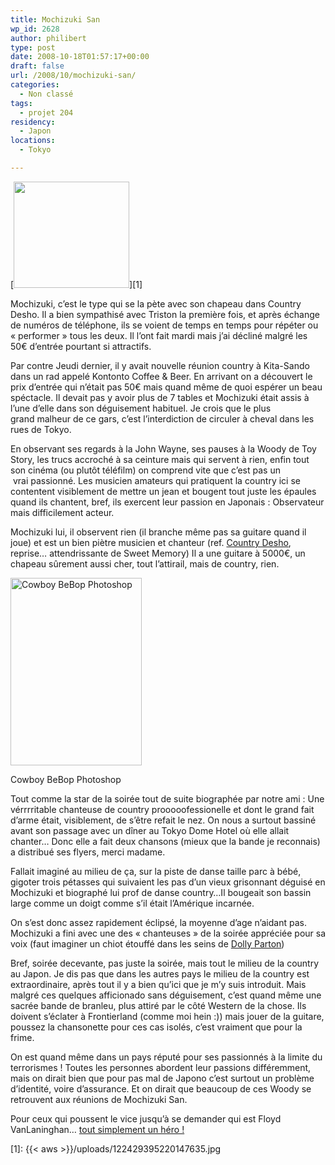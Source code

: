 ```yaml
---
title: Mochizuki San
wp_id: 2628
author: philibert
type: post
date: 2008-10-18T01:57:17+00:00
draft: false
url: /2008/10/mochizuki-san/
categories:
  - Non classé
tags:
  - projet 204
residency:
  - Japon
locations:
  - Tokyo

---
```

[<img class="size-full wp-image-422" title="122429395220147635" src="{{< aws >}}/uploads/122429395220147635.jpg" alt="" width="185" height="170" />][1]

Mochizuki, c&rsquo;est le type qui se la pète avec son chapeau dans Country Desho. Il a bien sympathisé avec Triston la première fois, et après échange de numéros de téléphone, ils se voient de temps en temps pour répéter ou « performer » tous les deux. Il l&rsquo;ont fait mardi mais j&rsquo;ai décliné malgré les 50€ d&rsquo;entrée pourtant si attractifs. 

Par contre Jeudi dernier, il y avait nouvelle réunion country à Kita-Sando dans un rad appelé Kontonto Coffee & Beer. En arrivant on a découvert le prix d&rsquo;entrée qui n&rsquo;était pas 50€ mais quand même de quoi espérer un beau spéctacle. Il devait pas y avoir plus de 7 tables et Mochizuki était assis à l&rsquo;une d&rsquo;elle dans son déguisement habituel. Je crois que le plus grand malheur de ce gars, c&rsquo;est l&rsquo;interdiction de circuler à cheval dans les rues de Tokyo. 

En observant ses regards à la John Wayne, ses pauses à la Woody de Toy Story, les trucs accroché à sa ceinture mais qui servent à rien, enfin tout son cinéma (ou plutôt téléfilm) on comprend vite que c&rsquo;est pas un  vrai passionné. Les musicien amateurs qui pratiquent la country ici se contentent visiblement de mettre un jean et bougent tout juste les épaules quand ils chantent, bref, ils exercent leur passion en Japonais : Observateur mais difficilement acteur.
  
Mochizuki lui, il observent rien (il branche même pas sa guitare quand il joue) et est un bien piètre musicien et chanteur (ref. <a title="Country Desho" href="http://www.dailymotion.com/cheribibiz/video/x6tz8y_country-desho_travel" target="_blank">Country Desho</a>, reprise&#8230; attendrissante de Sweet Memory) Il a une guitare à 5000€, un chapeau sûrement aussi cher, tout l&rsquo;attirail, mais de country, rien. 

<div id="attachment_417" class="wp-caption alignright" style="max-width: 210px">
  <a href="{{< aws >}}/uploads/www1ttcnnejp.gif" target="_blank"><img class="size-medium wp-image-417 " title="www1ttcnnejp" src="{{< aws >}}/uploads/www1ttcnnejp-210x300.gif" alt="Cowboy BeBop Photoshop" width="210" height="300" /></a>
  
  <p class="wp-caption-text">
    Cowboy BeBop Photoshop
  </p>
</div>

Tout comme la star de la soirée tout de suite biographée par notre ami : Une vérrrritable chanteuse de country prooooofessionelle et dont le grand fait d&rsquo;arme était, visiblement, de s&rsquo;être refait le nez. On nous a surtout bassiné avant son passage avec un dîner au Tokyo Dome Hotel où elle allait chanter&#8230; Donc elle a fait deux chansons (mieux que la bande je reconnais) a distribué ses flyers, merci madame.

Fallait imaginé au milieu de ça, sur la piste de danse taille parc à bébé, gigoter trois pétasses qui suivaient les pas d&rsquo;un vieux grisonnant déguisé en Mochizuki et biographé lui prof de danse country&#8230;Il bougeait son bassin large comme un doigt comme s&rsquo;il était l&rsquo;Amérique incarnée.

On s&rsquo;est donc assez rapidement éclipsé, la moyenne d&rsquo;age n&rsquo;aidant pas. Mochizuki a fini avec une des « chanteuses » de la soirée appréciée pour sa voix (faut imaginer un chiot étouffé dans les seins de <a title="Dolly Cow !" href="http://www.virginmedia.com/images/dolly-parton-insurance-431.jpg" target="_blank">Dolly Parton</a>) 

Bref, soirée decevante, pas juste la soirée, mais tout le milieu de la country au Japon. Je dis pas que dans les autres pays le milieu de la country est extraordinaire, après tout il y a bien qu&rsquo;ici que je m&rsquo;y suis introduit. Mais malgré ces quelques afficionado sans déguisement, c&rsquo;est quand même une sacrée bande de branleu, plus attiré par le côté Western de la chose. Ils doivent s&rsquo;éclater à Frontierland (comme moi hein :)) mais jouer de la guitare, poussez la chansonette pour ces cas isolés, c&rsquo;est vraiment que pour la frime. 

On est quand même dans un pays réputé pour ses passionnés à la limite du terrorismes ! Toutes les personnes abordent leur passions différemment, mais on dirait bien que pour pas mal de Japono c&rsquo;est surtout un problème d&rsquo;identité, voire d&rsquo;assurance. Et on dirait que beaucoup de ces Woody se retrouvent aux réunions de Mochizuki San.

Pour ceux qui poussent le vice jusqu&rsquo;à se demander qui est Floyd VanLaninghan&#8230; <a title="Un hero" href="http://www.floydcountry.com/" target="_blank">tout simplement un héro !</a>

 [1]: {{< aws >}}/uploads/122429395220147635.jpg